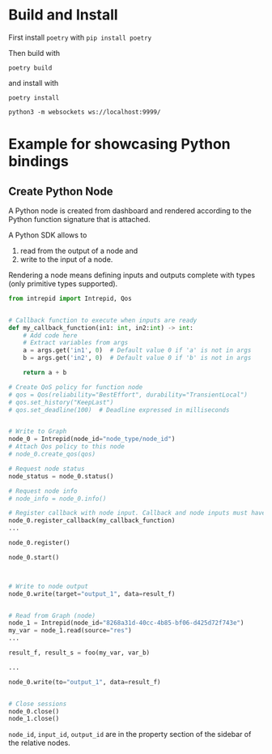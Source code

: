 # Build and Install

First install `poetry` with `pip install poetry`

Then build with

`poetry build`

and install with

`poetry install`


`python3 -m websockets ws://localhost:9999/`



# Example for showcasing Python bindings

## Create Python Node

A Python node is created from dashboard and rendered according to the Python function signature that is attached.

A Python SDK allows to
1. read from the output of a node and
2. write to the input of a node.

Rendering a node means defining inputs and outputs complete with types (only primitive types supported).

```python
from intrepid import Intrepid, Qos


# Callback function to execute when inputs are ready
def my_callback_function(in1: int, in2:int) -> int:
    # Add code here
    # Extract variables from args
    a = args.get('in1', 0)  # Default value 0 if 'a' is not in args
    b = args.get('in2', 0)  # Default value 0 if 'b' is not in args

    return a + b

# Create QoS policy for function node
# qos = Qos(reliability="BestEffort", durability="TransientLocal")
# qos.set_history("KeepLast")
# qos.set_deadline(100)  # Deadline expressed in milliseconds


# Write to Graph
node_0 = Intrepid(node_id="node_type/node_id")
# Attach Qos policy to this node
# node_0.create_qos(qos)

# Request node status
node_status = node_0.status()

# Request node info
# node_info = node_0.info()

# Register callback with node input. Callback and node inputs must have the same signature (same number/name/type)
node_0.register_callback(my_callback_function)
...

node_0.register()

node_0.start()



# Write to node output
node_0.write(target="output_1", data=result_f)


# Read from Graph (node)
node_1 = Intrepid(node_id="8268a31d-40cc-4b85-bf06-d425d72f743e")
my_var = node_1.read(source="res")
...

result_f, result_s = foo(my_var, var_b)

...

node_0.write(to="output_1", data=result_f)


# Close sessions
node_0.close()
node_1.close()
```

`node_id`, `input_id`, `output_id` are in the property section of the sidebar of the relative nodes.
